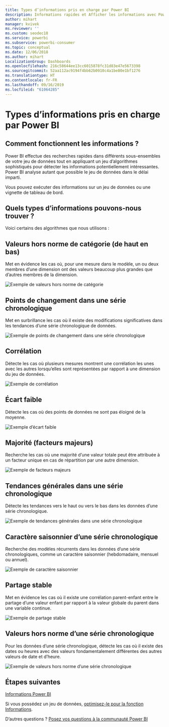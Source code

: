 ```yaml
---
title: Types d’informations pris en charge par Power BI
description: Informations rapides et Afficher les informations avec Power BI
author: mihart
manager: kvivek
ms.reviewer: ''
ms.custom: seodec18
ms.service: powerbi
ms.subservice: powerbi-consumer
ms.topic: conceptual
ms.date: 12/06/2018
ms.author: mihart
LocalizationGroup: Dashboards
ms.openlocfilehash: 216c58644ee13cc6015878fc31d83e47e5673398
ms.sourcegitcommit: 52aa112ac9194f4bb62b0910c4a1be80e1bf1276
ms.translationtype: HT
ms.contentlocale: fr-FR
ms.lasthandoff: 09/16/2019
ms.locfileid: "61064285"
---
```

# <a name="types-of-insights-supported-by-power-bi"></a>Types d’informations pris en charge par Power BI
## <a name="how-does-insights-work"></a>Comment fonctionnent les informations ?
Power BI effectue des recherches rapides dans différents sous-ensembles de votre jeu de données tout en appliquant un jeu d’algorithmes sophistiqués pour détecter les informations potentiellement intéressantes. Power BI analyse autant que possible le jeu de données dans le délai imparti.

Vous pouvez exécuter des informations sur un jeu de données ou une vignette de tableau de bord.   

## <a name="what-types-of-insights-can-we-find"></a>Quels types d’informations pouvons-nous trouver ?
Voici certains des algorithmes que nous utilisons :

## <a name="category-outliers-topbottom"></a>Valeurs hors norme de catégorie (de haut en bas)
Met en évidence les cas où, pour une mesure dans le modèle, un ou deux membres d’une dimension ont des valeurs beaucoup plus grandes que d’autres membres de la dimension.  

![Exemple de valeurs hors norme de catégorie](./media/end-user-insight-types/pbi_auto_insight_types_category_outliers.png)

## <a name="change-points-in-a-time-series"></a>Points de changement dans une série chronologique
Met en surbrillance les cas où il existe des modifications significatives dans les tendances d’une série chronologique de données.

![Exemple de points de changement dans une série chronologique](./media/end-user-insight-types/pbi_auto_insight_types_changepoint.png)

## <a name="correlation"></a>Corrélation
Détecte les cas où plusieurs mesures montrent une corrélation les unes avec les autres lorsqu’elles sont représentées par rapport à une dimension du jeu de données.

![Exemple de corrélation](./media/end-user-insight-types/pbi_auto_insight_types_correlation.png)

## <a name="low-variance"></a>Écart faible
Détecte les cas où des points de données ne sont pas éloigné de la moyenne.

![Exemple d’écart faible](./media/end-user-insight-types/power-bi-low-variance.png)

## <a name="majority-major-factors"></a>Majorité (facteurs majeurs)
Recherche les cas où une majorité d’une valeur totale peut être attribuée à un facteur unique en cas de répartition par une autre dimension.  

![Exemple de facteurs majeurs](./media/end-user-insight-types/pbi_auto_insight_types_majority.png)

## <a name="overall-trends-in-time-series"></a>Tendances générales dans une série chronologique
Détecte les tendances vers le haut ou vers le bas dans les données d’une série chronologique.

![Exemple de tendances générales dans une série chronologique](./media/end-user-insight-types/pbi_auto_insight_types_trend.png)

## <a name="seasonality-in-time-series"></a>Caractère saisonnier d’une série chronologique
Recherche des modèles récurrents dans les données d’une série chronologiques, comme un caractère saisonnier (hebdomadaire, mensuel ou annuel).

![Exemple de caractère saisonnier](./media/end-user-insight-types/pbi_auto_insight_types_seasonality_new.png)

## <a name="steady-share"></a>Partage stable
Met en évidence les cas où il existe une corrélation parent-enfant entre le partage d’une valeur enfant par rapport à la valeur globale du parent dans une variable continue.

![Exemple de partage stable](./media/end-user-insight-types/pbi_auto_insight_types_steadyshare.png)

## <a name="time-series-outliers"></a>Valeurs hors norme d’une série chronologique
Pour les données d’une série chronologique, détecte les cas où il existe des dates ou heures avec des valeurs fondamentalement différentes des autres valeurs de date et d’heure.

![Exemple de valeurs hors norme d’une série chronologique](./media/end-user-insight-types/pbi_auto_insight_types_time_series_outliers.png)

## <a name="next-steps"></a>Étapes suivantes
[Informations Power BI](end-user-insights.md)

Si vous possédez un jeu de données, [optimisez-le pour la fonction Informations](../service-insights-optimize.md).

D’autres questions ? [Posez vos questions à la communauté Power BI](http://community.powerbi.com/)

